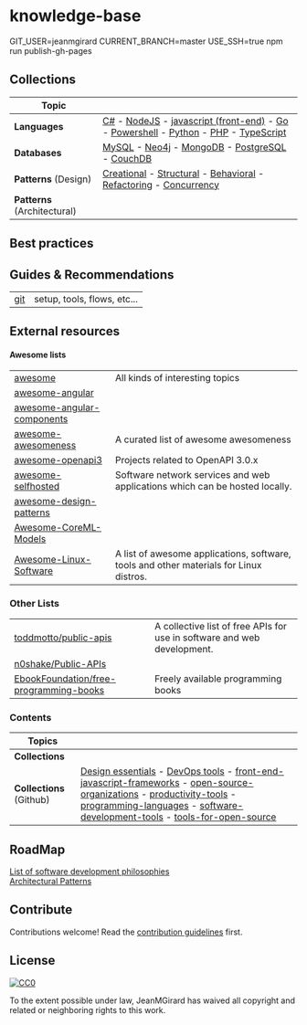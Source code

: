 # knowledge-base
GIT_USER=jeanmgirard CURRENT_BRANCH=master USE_SSH=true npm run publish-gh-pages
## Collections

| **Topic** |   |  
| ---------------------- | ---  |
| **Languages**          | [C#](./docs/languages/general#csharp) - [NodeJS](./docs/languages/general#NodeJs) - [javascript (front-end)](./docs/languages/general#javascript) - [Go](./docs/languages/general#golang) - [Powershell](./docs/languages/general#Powershell) - [Python](./docs/languages/general#Python) - [PHP](./docs/languages/general#PHP) - [TypeScript](./docs/languages/general#TypeScript) |   
| **Databases**          | [MySQL]() - [Neo4j]() - [MongoDB]() - [PostgreSQL]() - [CouchDB]() |  
| **Patterns** (Design) | [Creational](./docs/patterns/design-patterns) - [Structural](./docs/patterns/design-patterns) - [Behavioral](./docs/patterns/design-patterns) - [Refactoring](./docs/patterns/refactoring) - [Concurrency](https://en.wikipedia.org/wiki/Software_design_pattern) |   
| **Patterns** (Architectural) |  |   

## Best practices

## Guides & Recommendations
|     |     |
| --- | ----|
| [git](./docs/guides/git) | setup, tools, flows, etc... |

## External resources

#### Awesome lists

|     |     |   
| --- | --- |   
| [awesome](https://github.com/sindresorhus/awesome) |  All kinds of interesting topics |   
| [awesome-angular](https://github.com/PatrickJS/awesome-angular) |     |   
| [awesome-angular-components](https://github.com/brillout/awesome-angular-components) |     |   
| [awesome-awesomeness](https://github.com/bayandin/awesome-awesomeness) | A curated list of awesome awesomeness    |   
| [awesome-openapi3](https://github.com/APIs-guru/awesome-openapi3) | Projects related to OpenAPI 3.0.x |   
| [awesome-selfhosted](https://github.com/Kickball/awesome-selfhosted) | Software network services and web applications which can be hosted locally. |   
| [awesome-design-patterns](https://github.com/DovAmir/awesome-design-patterns) |     |   
| [Awesome-CoreML-Models](https://github.com/likedan/Awesome-CoreML-Models) |     |   
| [Awesome-Linux-Software](https://github.com/luong-komorebi/Awesome-Linux-Software) | A list of awesome applications, software, tools and other materials for Linux distros.    |   



### Other Lists
|     |     | 
| --- | --- |  
| [toddmotto/public-apis](https://github.com/toddmotto/public-apis) | A collective list of free APIs for use in software and web development. |
| [n0shake/Public-APIs](https://github.com/n0shake/Public-APIs) |     |
| [EbookFoundation/free-programming-books](https://github.com/EbookFoundation/free-programming-books) | Freely available programming books |

### Contents
| **Topics** |   |  
| ------------- | ---  |
| **Collections** | |
| **Collections** (Github) | [Design essentials](https://github.com/collections/design-essentials) - [DevOps tools](https://github.com/collections/devops-tools) - [front-end-javascript-frameworks](https://github.com/collections/front-end-javascript-frameworks) - [open-source-organizations](https://github.com/collections/open-source-organizations) - [productivity-tools](https://github.com/collections/productivity-tools) - [programming-languages](https://github.com/collections/programming-languages) - [software-development-tools](https://github.com/collections/software-development-tools) - [tools-for-open-source](https://github.com/collections/tools-for-open-source) |

## RoadMap

[List of software development philosophies](https://en.wikipedia.org/wiki/List_of_software_development_philosophies)  
[Architectural Patterns](https://en.wikipedia.org/wiki/Architectural_pattern)

## Contribute

Contributions welcome! Read the [contribution guidelines](contributing.md) first.


## License

[![CC0](https://mirrors.creativecommons.org/presskit/buttons/88x31/svg/cc-zero.svg)](https://creativecommons.org/publicdomain/zero/1.0)

To the extent possible under law, JeanMGirard has waived all copyright and
related or neighboring rights to this work.
